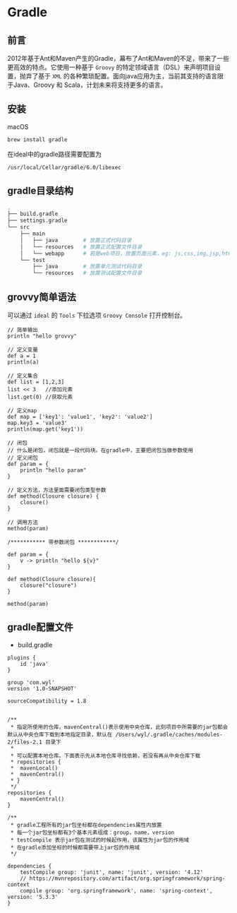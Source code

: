 # Gradle

## 前言

2012年基于Ant和Maven产生的Gradle，幕布了Ant和Maven的不足，带来了一些更高效的特点。它使用一种基于 `Groovy` 的特定领域语言（DSL）来声明项目设置，抛弃了基于 `XML` 的各种繁琐配置。面向java应用为主，当前其支持的语言限于Java、Groovy 和 Scala，计划未来将支持更多的语言。

## 安装

macOS

``` bash
brew install gradle
```

在ideal中的gradle路径需要配置为

`/usr/local/Cellar/gradle/6.0/libexec`


## gradle目录结构

``` bash
.
├── build.gradle
├── settings.gradle
└── src
    ├── main
    │   ├── java        # 放置正式代码目录
    │   └── resources   # 放置正式配置文件目录
    │   └── webapp      # 若是web项目，放置页面元素，eg: js,css,img,jsp,html等
    └── test
        ├── java        # 放置单元测试代码目录
        └── resources   # 放置测试配置文件目录
```

## grovvy简单语法

可以通过 `ideal` 的 `Tools` 下拉选项 `Groovy Console` 打开控制台。

``` grovvy
// 简单输出
println "hello grovvy"

// 定义变量
def a = 1
println(a)

// 定义集合
def list = [1,2,3]
list << 3   //添加元素
list.get(0) //获取元素  

// 定义map
def map = ['key1': 'value1', 'key2': 'value2']
map.key3 = 'value3'
println(map.get('key1'))

// 闭包
// 什么是闭包，闭包就是一段代码块。在gradle中，主要把闭包当做参数使用
// 定义闭包
def param = {
    println "hello param"
}

// 定义方法，方法里面需要闭包类型参数
def method(Closure closure) {
    closure()
}

// 调用方法
method(param)

/*********** 带参数闭包 ************/

def param = {
    v -> println "hello ${v}"
}

def method(Closure closure){
    closure("closure")
}

method(param)

```

## gradle配置文件

- build.gradle

```
plugins {
    id 'java'
}

group 'com.wyl'
version '1.0-SNAPSHOT'

sourceCompatibility = 1.8


/**
 * 指定所使用的仓库，mavenCentral()表示使用中央仓库，此刻项目中所需要的jar包都会默认从中央仓库下载到本地指定目录，默认在 /Users/wyl/.gradle/caches/modules-2/files-2.1 目录下
 * 
 * 可以配置本地仓库。下面表示先从本地仓库寻找依赖，若没有再从中央仓库下载
 * repositories {
 *  mavenLocal()
 *  mavenCentral()
 * }
 */
repositories {
    mavenCentral()
}

/**
 * gradle工程所有的jar包坐标都在dependencies属性内放置
 * 每一个jar包坐标都有3个基本元素组成：group，name，version
 * testCompile 表示jar包在测试的时候起作用，该属性为jar包的作用域
 * 在gradle添加坐标的时候都需要带上jar包的作用域
 */

dependencies {
    testCompile group: 'junit', name: 'junit', version: '4.12'
    // https://mvnrepository.com/artifact/org.springframework/spring-context
    compile group: 'org.springframework', name: 'spring-context', version: '5.3.3'
}

```